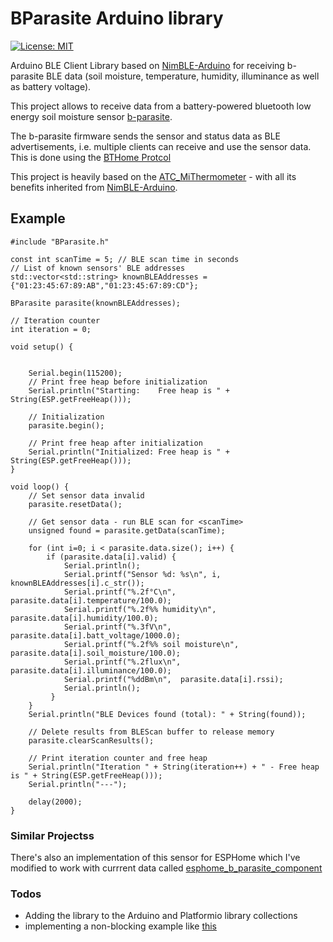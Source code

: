 # BParasite Arduino library

[![License: MIT](https://img.shields.io/badge/license-MIT-green)](https://github.com/matthias-bs/ATC_MiThermometer/blob/main/LICENSE)

Arduino BLE Client Library based on [NimBLE-Arduino](https://github.com/h2zero/NimBLE-Arduino) for receiving b-parasite BLE data (soil moisture, temperature, humidity, illuminance as well as battery voltage).

This project allows to receive data from a battery-powered bluetooth low energy soil moisture sensor [b-parasite](https://github.com/rbaron/b-parasite). 

The b-parasite firmware sends the sensor and status data as BLE advertisements, i.e. multiple clients can receive and use the sensor data. This is done using the [BTHome Protcol](bthome.io)

This project is heavily based on the [ATC_MiThermometer](https://github.com/matthias-bs/ATC_MiThermometer) - with all its benefits inherited from [NimBLE-Arduino](https://github.com/h2zero/NimBLE-Arduino).

## Example
```
#include "BParasite.h"

const int scanTime = 5; // BLE scan time in seconds
// List of known sensors' BLE addresses
std::vector<std::string> knownBLEAddresses = {"01:23:45:67:89:AB","01:23:45:67:89:CD"};

BParasite parasite(knownBLEAddresses);

// Iteration counter
int iteration = 0;

void setup() {


    Serial.begin(115200);
    // Print free heap before initialization
    Serial.println("Starting:    Free heap is " + String(ESP.getFreeHeap()));
    
    // Initialization
    parasite.begin();
    
    // Print free heap after initialization
    Serial.println("Initialized: Free heap is " + String(ESP.getFreeHeap()));
}

void loop() {
    // Set sensor data invalid
    parasite.resetData();
    
    // Get sensor data - run BLE scan for <scanTime>
    unsigned found = parasite.getData(scanTime);

    for (int i=0; i < parasite.data.size(); i++) {  
        if (parasite.data[i].valid) {
            Serial.println();
            Serial.printf("Sensor %d: %s\n", i, knownBLEAddresses[i].c_str());
            Serial.printf("%.2f°C\n", parasite.data[i].temperature/100.0);
            Serial.printf("%.2f%% humidity\n", parasite.data[i].humidity/100.0);
            Serial.printf("%.3fV\n",  parasite.data[i].batt_voltage/1000.0);
            Serial.printf("%.2f%% soil moisture\n", parasite.data[i].soil_moisture/100.0);
            Serial.printf("%.2flux\n", parasite.data[i].illuminance/100.0);
            Serial.printf("%ddBm\n",  parasite.data[i].rssi);
            Serial.println();
         }
    }
    Serial.println("BLE Devices found (total): " + String(found));

    // Delete results from BLEScan buffer to release memory
    parasite.clearScanResults();
    
    // Print iteration counter and free heap
    Serial.println("Iteration " + String(iteration++) + " - Free heap is " + String(ESP.getFreeHeap()));
    Serial.println("---");

    delay(2000);
}

```

### Similar Projectss

There's also an implementation of this sensor for ESPHome which I've modified to work with currrent data called [esphome_b_parasite_component](https://github.com/Maaajaaa/esphome_b_parasite_component)

### Todos

- Adding the library to the Arduino and Platformio library collections
- implementing a non-blocking example like [this](https://github.com/matthias-bs/ATC_MiThermometer/blob/main/examples/ATC_MiThermometer_Nonblocking/ATC_MiThermometer_Nonblocking.ino)
